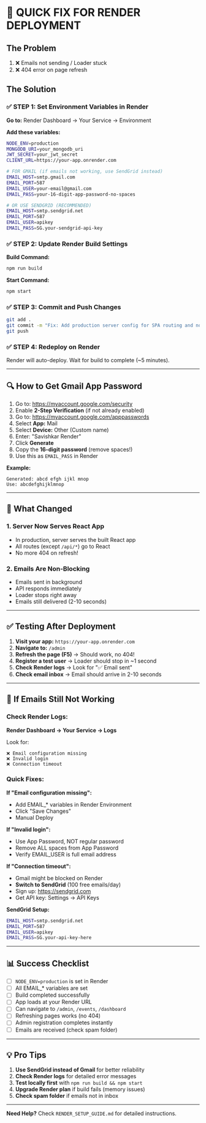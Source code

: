 # 🚨 QUICK FIX FOR RENDER DEPLOYMENT

## The Problem
1. ❌ Emails not sending / Loader stuck
2. ❌ 404 error on page refresh

## The Solution

### ✅ STEP 1: Set Environment Variables in Render

**Go to:** Render Dashboard → Your Service → Environment

**Add these variables:**

```bash
NODE_ENV=production
MONGODB_URI=your_mongodb_uri
JWT_SECRET=your_jwt_secret
CLIENT_URL=https://your-app.onrender.com

# FOR GMAIL (if emails not working, use SendGrid instead)
EMAIL_HOST=smtp.gmail.com
EMAIL_PORT=587
EMAIL_USER=your-email@gmail.com
EMAIL_PASS=your-16-digit-app-password-no-spaces

# OR USE SENDGRID (RECOMMENDED)
EMAIL_HOST=smtp.sendgrid.net
EMAIL_PORT=587
EMAIL_USER=apikey
EMAIL_PASS=SG.your-sendgrid-api-key
```

### ✅ STEP 2: Update Render Build Settings

**Build Command:**
```bash
npm run build
```

**Start Command:**
```bash
npm start
```

### ✅ STEP 3: Commit and Push Changes

```bash
git add .
git commit -m "Fix: Add production server config for SPA routing and non-blocking emails"
git push
```

### ✅ STEP 4: Redeploy on Render

Render will auto-deploy. Wait for build to complete (~5 minutes).

---

## 🔍 How to Get Gmail App Password

1. Go to: https://myaccount.google.com/security
2. Enable **2-Step Verification** (if not already enabled)
3. Go to: https://myaccount.google.com/apppasswords
4. Select **App:** Mail
5. Select **Device:** Other (Custom name)
6. Enter: "Savishkar Render"
7. Click **Generate**
8. Copy the **16-digit password** (remove spaces!)
9. Use this as `EMAIL_PASS` in Render

**Example:**
```
Generated: abcd efgh ijkl mnop
Use: abcdefghijklmnop
```

---

## 🎯 What Changed

### 1. Server Now Serves React App
- In production, server serves the built React app
- All routes (except `/api/*`) go to React
- No more 404 on refresh!

### 2. Emails Are Non-Blocking
- Emails sent in background
- API responds immediately
- Loader stops right away
- Emails still delivered (2-10 seconds)

---

## ✅ Testing After Deployment

1. **Visit your app:** `https://your-app.onrender.com`
2. **Navigate to:** `/admin`
3. **Refresh the page (F5)** → Should work, no 404!
4. **Register a test user** → Loader should stop in ~1 second
5. **Check Render logs** → Look for "✅ Email sent"
6. **Check email inbox** → Email should arrive in 2-10 seconds

---

## 🚨 If Emails Still Not Working

### Check Render Logs:

**Render Dashboard → Your Service → Logs**

Look for:
```
❌ Email configuration missing
❌ Invalid login
❌ Connection timeout
```

### Quick Fixes:

**If "Email configuration missing":**
- Add EMAIL_* variables in Render Environment
- Click "Save Changes"
- Manual Deploy

**If "Invalid login":**
- Use App Password, NOT regular password
- Remove ALL spaces from App Password
- Verify EMAIL_USER is full email address

**If "Connection timeout":**
- Gmail might be blocked on Render
- **Switch to SendGrid** (100 free emails/day)
- Sign up: https://sendgrid.com
- Get API key: Settings → API Keys

**SendGrid Setup:**
```bash
EMAIL_HOST=smtp.sendgrid.net
EMAIL_PORT=587
EMAIL_USER=apikey
EMAIL_PASS=SG.your-api-key-here
```

---

## 📊 Success Checklist

- [ ] `NODE_ENV=production` is set in Render
- [ ] All EMAIL_* variables are set
- [ ] Build completed successfully
- [ ] App loads at your Render URL
- [ ] Can navigate to `/admin`, `/events`, `/dashboard`
- [ ] Refreshing pages works (no 404)
- [ ] Admin registration completes instantly
- [ ] Emails are received (check spam folder)

---

## 💡 Pro Tips

1. **Use SendGrid instead of Gmail** for better reliability
2. **Check Render logs** for detailed error messages
3. **Test locally first** with `npm run build && npm start`
4. **Upgrade Render plan** if build fails (memory issues)
5. **Check spam folder** if emails not in inbox

---

**Need Help?** Check `RENDER_SETUP_GUIDE.md` for detailed instructions.
